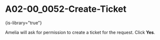 # A02-00_0052-Create-Ticket

{is-library="true"}

<snippet id="A02-00_0052-Create-Ticket_snippet">



Amelia will ask for permission to create a ticket for the request. Click **Yes**.


</snippet>